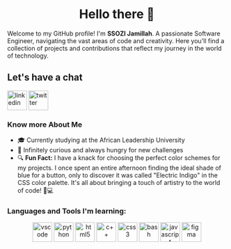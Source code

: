 <h1 align="center">Hello there 👋</h1>
<p>Welcome to my GitHub profile! I'm <strong>SSOZI Jamillah</strong>. A passionate Software Engineer, navigating the vast areas of code and creativity. Here you'll find a collection of projects and contributions that reflect my journey in the world of technology.</p>

<h2>Let's have a chat</h2>
<a href="https://www.linkedin.com/in/jamillah-ssozi-08b4871a1/">
  <img src="https://cdn.jsdelivr.net/gh/devicons/devicon@latest/icons/linkedin/linkedin-original.svg" alt="linkedin" width="45" height="45" align="center"/></a>
<a href="https://twitter.com/Jammy1442">
  <img src="https://cdn.jsdelivr.net/gh/devicons/devicon@latest/icons/twitter/twitter-original.svg" alt="twitter" width="45" height="45" align="center"/></a>

<h3>Know more About Me</h3>
<p>
<ul>
<li>🎓 Currently studying at the African Leadership University</li>
<li>🌟 Infinitely curious and always hungry for new challenges</li>
<li>🔍 <strong>Fun Fact:</strong> I have a knack for choosing the perfect color schemes for my projects. I once spent an entire afternoon finding the ideal shade of blue for a button, only to discover it was called "Electric Indigo" in the CSS color palette. It's all about bringing a touch of artistry to the world of code! 🎨💻</li>
</ul>
</p>

<h3>Languages and Tools I'm learning:</h3>
<p align="center">
<img src="https://cdn.jsdelivr.net/gh/devicons/devicon@latest/icons/vscode/vscode-original.svg" alt="vscode" width="45" height="45"/>
<img src="https://cdn.jsdelivr.net/gh/devicons/devicon@latest/icons/python/python-original-wordmark.svg" alt="python" width="45" height="45"/>
<img src="https://cdn.jsdelivr.net/gh/devicons/devicon@latest/icons/html5/html5-original.svg" alt="html5" width="45" height="45"/>
<img src="https://cdn.jsdelivr.net/gh/devicons/devicon@latest/icons/cplusplus/cplusplus-original.svg" alt="c++" width="45" height="45"/>
<img src="https://cdn.jsdelivr.net/gh/devicons/devicon@latest/icons/css3/css3-original.svg" alt="css3" width="45" height="45"/>
<img src="https://cdn.jsdelivr.net/gh/devicons/devicon@latest/icons/bash/bash-original.svg" alt="bash" width="45" height="45"/>
<img src="https://cdn.jsdelivr.net/gh/devicons/devicon@latest/icons/javascript/javascript-original.svg" alt="javascript" width="45" height="45"/>
<img src="https://cdn.jsdelivr.net/gh/devicons/devicon@latest/icons/figma/figma-original.svg" alt="figma" width="45" height="45"/>    
</p>
